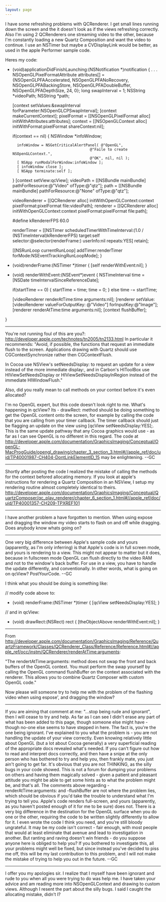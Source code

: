 ```yaml
---
layout: page
---
```


I have some refreshing problems with QCRenderer.  I get small lines running down the screen and the it doesn't look as if the views refreshing correctly. Also I'm using 2 QCRenderers one streaming video to the other, because I'm constantly loading a new Quartz Composition and want the video to continue.  I use an NSTimer but maybe a CVDisplayLink would be better, as used in the apple Performer sample code.

Heres my code:

    
- (void)applicationDidFinishLaunching:(NSNotification *)notification {
               . . .
       NSOpenGLPixelFormatAttribute	attributes[] = {NSOpenGLPFAAccelerated, NSOpenGLPFANoRecovery, NSOpenGLPFABackingStore, NSOpenGLPFADoubleBuffer, NSOpenGLPFADepthSize, 24, 0};
	long swapInterval = 1;
	NSString *videoPath;
	NSString *path;
	
	[context setValues:&swapInterval forParameter:NSOpenGLCPSwapInterval];
	[context makeCurrentContext];
	pixelFormat = [[NSOpenGLPixelFormat alloc] initWithAttributes:attributes];
	context = [[NSOpenGLContext alloc] initWithFormat:pixelFormat shareContext:nil];
	
	if(context == nil)
	{
		NSWindow *infoWindow;

		infoWindow = NSGetCriticalAlertPanel( @"OpenGL",
                                         @"Faile to create NSOpenGLContext.",
                                         @"OK", nil, nil );
		[ NSApp runModalForWindow:infoWindow ];
		[ infoWindow close ];
		[ NSApp terminate:self ];
	}
	[context setView:qcView];
	videoPath = [[NSBundle mainBundle] pathForResource:@"Video" ofType:@"qtz"];
	path = [[NSBundle mainBundle] pathForResource:@"None" ofType:@"qtz"];
	
	videoRenderer = [[QCRenderer alloc] initWithOpenGLContext:context pixelFormat:pixelFormat file:videoPath];
	renderer = [[QCRenderer alloc] initWithOpenGLContext:context pixelFormat:pixelFormat file:path];

	
	#define kRendererFPS 60.0
 
	renderTimer = [[NSTimer scheduledTimerWithTimeInterval:(1.0 /
                                (NSTimeInterval)kRendererFPS)
                        target:self
                        selector:@selector(renderFrame:)
                        userInfo:nil
                        repeats:YES]
						retain];
	
	[[NSRunLoop currentRunLoop] addTimer:renderTimer
                                 forMode:NSEventTrackingRunLoopMode];
}
- (void)renderFrame:(NSTimer *)timer
{
	[self renderWithEvent:nil];
}

- (void) renderWithEvent:(NSEvent*)event
{
    NSTimeInterval  time = [NSDate timeIntervalSinceReferenceDate];
	
	if(startTime == 0)
    {
        startTime = time;
        time = 0;
    }
    else
        time -= startTime;
	
	
	[videoRenderer renderAtTime:time arguments:nil];
	[renderer setValue:[videoRenderer valueForOutputKey: @"Video"] forInputKey:@"Image"];
	[renderer renderAtTime:time arguments:nil];
	[context flushBuffer];
	
}


----

You're not running foul of this are you?: http://developer.apple.com/technotes/tn2005/tn2133.html  In particular it recommends: "Avoid, if possible, the functions that request an immediate flush to the screen. Applications drawing with Quartz should use CGContextSynchronize rather then CGContextFlush.

In Cocoa use NSView's setNeedsDisplay: to request an update for a view instead of the more immediate display:, and in Carbon's HIToolBox use HIViewSetNeedsDisplay or HIViewSetNeedsDisplayInRegion instead of the immediate HIWindowFlush."

Also, did you really mean to call methods on your context before it's even allocated?

I'm no OpenGL expert, but this code doesn't look right to me. What's happening in qcView? Its      - drawRect: method should be doing something to get the OpenGL content onto the screen, for example by calling the code that you are calling from your timer callback. The timer callback should just be flagging an update on the view using     [qcView setNeedsDisplay:YES];. This is the same update pathway that any Cocoa graphics would use - as far as I can see OpenGL is no different in this regard. The code at http://developer.apple.com/documentation/GraphicsImaging/Conceptual/OpenGL-MacProgGuide/opengl_drawing/chapter_3_section_3.html#//apple_ref/doc/uid/TP40001987-CH404-DontLinkElementID_15 may be enlightening.  --GC

---- 
Shortly after posting the code I realized the mistake of calling the methods for the context befored allocating memory.
If you look at apple's instructions for rendering a Quartz Composition in an NSView, I setup my rendering routine almost completely identical to theirs.
http://developer.apple.com/documentation/GraphicsImaging/Conceptual/QuartzComposer/qc_play_renderer/chapter_6_section_1.html#//apple_ref/doc/uid/TP40001357-CH209-TPXREF101

----
I have another problem a have forgotten to mention.  When using expose and dragging the window my video starts to flash on and off while dragging.  Does anybody know whats going on?

----

One very big difference between Apple's sample code and yours (apparently, as I'm only inferring) is that Apple's code is in full screen mode, and yours is rendering to a view. This might not appear to matter but it does, because in fullscreen mode OpenGL can flush directly to the video RAM and not to the window's back buffer. For use in a view, you have to handle the update differently, and conventionally. In other words, what is going on on qcView? PostYourCode. --GC

I think what you should be doing is something like:

    

// modify code above to:
- (void) renderFrame:(NSTimer *)timer
{
	[qcView setNeedsDisplay:YES];
}


// and in qcView:
- (void) drawRect:(NSRect) rect
{
    [theObjectAbove renderWithEvent:nil];
}




----  
From http://developer.apple.com/documentation/GraphicsImaging/Reference/QuartzFramework/Classes/QCRenderer_Class/Reference/Reference.html#//apple_ref/occ/instm/QCRenderer/renderAtTime:arguments:

"The     rendertAtTime:arguments: method does not swap the front and back buffers of the OpenGL context. You must perform the swap yourself by calling the OpenGL command     flushBuffer on the context associated with the renderer. This allows you to combine Quartz Composer with custom OpenGL code."

Now please will someone try to help me with the problem of the flashing video when using espose', and dragging the window?

----

If you are aiming that comment at me: "...stop being rude and ignorant", then I will cease to try and help. As far as I can see I didn't erase any part of what has been added to this page, though someone else might have - though no-one else seems to have stepped in here. The fact is, you're the one being ignorant. I've explained to you what the problem is - you are not handling the update of your view correctly. Even knowing relatively little about OpenGL (but a lot about Cocoa generally) a very superficial reading of the appropriate docs revealed what's needed. If you can't figure out how to read and interpret docs correctly, and then have a snipe at the only person who has bothered to try and help you, then frankly mate, you just ain't going to get far. It's obvious that you are not THINKING, as the silly bugs in your code showed. This is not a forum for dumping your problems on others and having them magically solved - given a patient and pleasant attitude you might be able to get some hints as to what the problem might be, and that's all. The comments above regarding     - renderAtTime:arguments: and      -flushBuffer are not where the problem lies, which should be obvious if you'd take the trouble to understand what I'm trying to tell you. Apple's code renders full-screen, and yours (apparently, as you haven't posted enough of it for me to be sure) does not. There is a very big difference in the destination for the OpenGL surface when you do one or the other, requiring the code to be written slightly differently to allow for it. I even wrote the code I think you need, and you're still bloody ungrateful. It may be my code isn't correct - fair enough, with most people that would at least eliminate that avenue and lead to investigation in another. But ranting and raving doesn't win friends - do you suppose anyone here is obliged to help you? If you bothered to investigate this, all your problems might well be fixed, but since instead you've decided to piss me off, this will be my last contribution to this problem, and I will not make the mistake of trying to help you out in the future. --GC

----
I offer you my apologies sir.  I realize that I myself have been ignorant and rude to you when all you were trying to do was help me.  I have taken your advice and am reading more into NSOpenGLContext and drawing to custom views.  Although I resent the part about the silly bugs. I said I caught the allocating mistake, didn't I?
